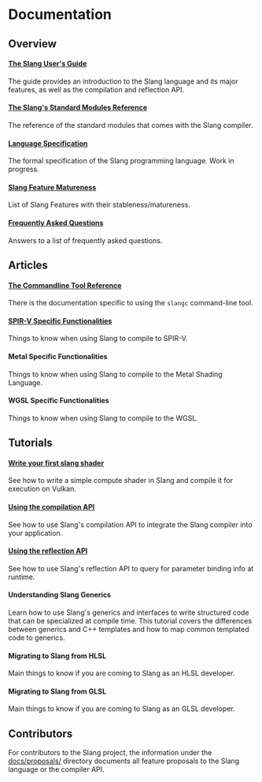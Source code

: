 # Documentation

## Overview

#### [The Slang User's Guide](/slang/user-guide/)
The guide provides an introduction to the Slang language and its major features, as well as the compilation and reflection API.

#### [The Slang's Standard Modules Reference](/stdlib-reference/)

The reference of the standard modules that comes with the Slang compiler.

#### [Language Specification](https://github.com/shader-slang/spec)

The formal specification of the Slang programming language. Work in progress.

#### [Slang Feature Matureness](/docs/feature_matureness)

List of Slang Features with their stableness/matureness.

#### [Frequently Asked Questions](/docs/faq)

Answers to a list of frequently asked questions.

## Articles

#### [The Commandline Tool Reference](https://github.com/shader-slang/slang/blob/master/docs/command-line-slangc-reference.md)

There is the documentation specific to using the `slangc` command-line tool.

#### [SPIR-V Specific Functionalities](/slang/user-guide/spirv-target-specific.html)

Things to know when using Slang to compile to SPIR-V.

#### Metal Specific Functionalities

Things to know when using Slang to compile to the Metal Shading Language.

[//]: # (TODO: write documentation in user-guide next to spirv doc, and update link here)

#### WGSL Specific Functionalities

Things to know when using Slang to compile to the WGSL.

[//]: # (TODO: write documentation in user-guide next to spirv doc, and update link here)

## Tutorials

#### [Write your first slang shader](/docs/first-slang-shader)
See how to write a simple compute shader in Slang and compile it for execution on Vulkan.

#### [Using the compilation API](/slang/user-guide/compiling)
See how to use Slang's compilation API to integrate the Slang compiler into your application.

#### [Using the reflection API](/slang/user-guide/reflection)
See how to use Slang's reflection API to query for parameter binding info at runtime.

#### Understanding Slang Generics

Learn how to use Slang's generics and interfaces to write structured code that can be
specialized at compile time. This tutorial covers the differences between generics and C++ templates
and how to map common templated code to generics.

[//]: # (TODO: write documentation and update link here)

#### Migrating to Slang from HLSL

Main things to know if you are coming to Slang as an HLSL developer.

[//]: # (TODO: write documentation and update link here)

#### Migrating to Slang from GLSL

Main things to know if you are coming to Slang as an GLSL developer.

[//]: # (TODO: write documentation and update link here)


## Contributors

[//]: # (TODO: link more internal documentation and contribution process, build instructions etc.)

For contributors to the Slang project, the information under the [docs/proposals/](https://github.com/shader-slang/slang/tree/master/docs/proposals) directory documents all feature proposals to the Slang language or the compiler API.
